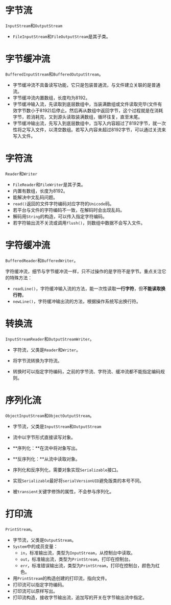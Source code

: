 # 字节流

`InputStream`和`OutputStream`

- `FileInputStream`和`FileOutputStream`是其子类。



# 字节缓冲流

`BufferedInputStream`和`BufferedOutputStream`。

- 字节缓冲流不具备读写功能，它只是包装普通流，与文件建立关联的是普通流。
- 字节缓冲流内置数组，长度均为8192。
- 字节缓冲输入流，先读取到底层数组中，当装满数组或文件读取完毕(文件有效字节数小于8192)后停止。然后再从数组中返回字节，这个过程就是在消耗字节，若消耗完，又到源头读取装满数组，循环往复，直至末尾。
- 字节缓冲输出流，先写入到底层数组中，当写入内容超过了8192字节，就一次性将之写入文件，以清空数组。若写入内容未超过8192字节，可以通过关流来写入文件。



# 字符流

`Reader`和`Writer`

- `FileReader`和`FileWriter`是其子类。
- 内置有数组，长度为8192。
- 能解决中文乱码问题。
- `read()`返回的文件字符编码对应字符的`Unicode`码。
- 若平台与文件的字符编码不一致，在解码时会出现乱码。
- 解码用`String`的构造，可以传入指定字符编码。
- 若字符输出流不关流或调用`flush()`，则数组中数据不会写入文件。



# 字符缓冲流

`BufferedReader`和`BufferedWriter`。

字符缓冲流，细节与字节缓冲流一样，只不过操作的是字符不是字节。重点关注它的特殊方法：

- `readLine()`，字符缓冲输入流的方法，能一次性读取**一行字符**，但**不能读取换行符**。
- `newLine()`，字符缓冲输出流的方法，根据操作系统写出换行符。



# 转换流

`InputStreamReader`和`OutputStreamWriter`。

- 字符流，父类是`Reader`和`Writer`。

- 将字节流转换为字符流。

- 转换时可以指定字符编码，之前的字节流、字符流、缓冲流都不能指定编码规则。



# 序列化流

`ObjectInputStream`和`ObjectOutputStream`。

- 字节流，父类是`InputStream`和`OutputStream`

- 流中以字节形式直接读写对象。
- **序列化：**在流中将对象写出。
- **反序列化：**从流中读取对象。
- 序列化和反序列化，需要对象实现`Serializable`接口。
- 实现`Serializable`最好将`serialVersionUID`避免版类的本号不同。
- 被`transient`关键字修饰的属性，不会参与序列化。



# 打印流

`PrintStream`。

- 字节流，父类是`OutputStream`。
- `System`中的成员变量：
  - `in`，标准输出流，类型为`InputStream`，从控制台中读取。
  - `out`，标准输出流，类型为`PrintStream`，打印在控制台。
  - `err`，标准错误输出流，类型为`PrintStream`，打印在控制台，颜色为红色。
- 用`PrintStream`的构造创建的打印流，指向文件。
- 打印流可以指定字符编码。
- 打印流可以原样写出。
- 打印流构造，接收字节输出流，追加写的开关在字节输出流中指定。